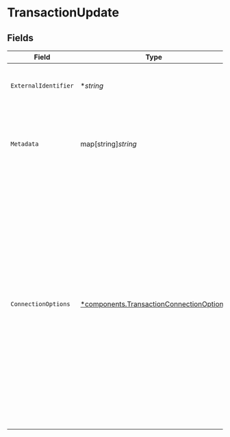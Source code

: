 # TransactionUpdate


## Fields

| Field                                                                                                                                                                                                                                                                                                                                                                                                                                                                                                                                                                              | Type                                                                                                                                                                                                                                                                                                                                                                                                                                                                                                                                                                               | Required                                                                                                                                                                                                                                                                                                                                                                                                                                                                                                                                                                           | Description                                                                                                                                                                                                                                                                                                                                                                                                                                                                                                                                                                        | Example                                                                                                                                                                                                                                                                                                                                                                                                                                                                                                                                                                            |
| ---------------------------------------------------------------------------------------------------------------------------------------------------------------------------------------------------------------------------------------------------------------------------------------------------------------------------------------------------------------------------------------------------------------------------------------------------------------------------------------------------------------------------------------------------------------------------------- | ---------------------------------------------------------------------------------------------------------------------------------------------------------------------------------------------------------------------------------------------------------------------------------------------------------------------------------------------------------------------------------------------------------------------------------------------------------------------------------------------------------------------------------------------------------------------------------- | ---------------------------------------------------------------------------------------------------------------------------------------------------------------------------------------------------------------------------------------------------------------------------------------------------------------------------------------------------------------------------------------------------------------------------------------------------------------------------------------------------------------------------------------------------------------------------------- | ---------------------------------------------------------------------------------------------------------------------------------------------------------------------------------------------------------------------------------------------------------------------------------------------------------------------------------------------------------------------------------------------------------------------------------------------------------------------------------------------------------------------------------------------------------------------------------- | ---------------------------------------------------------------------------------------------------------------------------------------------------------------------------------------------------------------------------------------------------------------------------------------------------------------------------------------------------------------------------------------------------------------------------------------------------------------------------------------------------------------------------------------------------------------------------------- |
| `ExternalIdentifier`                                                                                                                                                                                                                                                                                                                                                                                                                                                                                                                                                               | **string*                                                                                                                                                                                                                                                                                                                                                                                                                                                                                                                                                                          | :heavy_minus_sign:                                                                                                                                                                                                                                                                                                                                                                                                                                                                                                                                                                 | An external identifier that can be used to match the transaction against your own records.                                                                                                                                                                                                                                                                                                                                                                                                                                                                                         | transaction-12345                                                                                                                                                                                                                                                                                                                                                                                                                                                                                                                                                                  |
| `Metadata`                                                                                                                                                                                                                                                                                                                                                                                                                                                                                                                                                                         | map[string]*string*                                                                                                                                                                                                                                                                                                                                                                                                                                                                                                                                                                | :heavy_minus_sign:                                                                                                                                                                                                                                                                                                                                                                                                                                                                                                                                                                 | Additional information about the transaction stored as key-value pairs. If provided, the whole value will be overridden.                                                                                                                                                                                                                                                                                                                                                                                                                                                           | {<br/>"cohort": "cohort-12345",<br/>"order": "order-12345"<br/>}                                                                                                                                                                                                                                                                                                                                                                                                                                                                                                                   |
| `ConnectionOptions`                                                                                                                                                                                                                                                                                                                                                                                                                                                                                                                                                                | [*components.TransactionConnectionOptions](../../models/components/transactionconnectionoptions.md)                                                                                                                                                                                                                                                                                                                                                                                                                                                                                | :heavy_minus_sign:                                                                                                                                                                                                                                                                                                                                                                                                                                                                                                                                                                 | Allows for passing optional configuration per connection to take advantage of connection specific features. When provided, the data is only passed to the target connection type to prevent sharing configuration across connections. Please note that each of the keys this object are in kebab-case, for example `cybersource-anti-fraud` as they represent the ID of the connector. All the other keys will be snake case, for example `merchant_defined_data` or camel case to match an external API that the connector uses. If provided, the whole value will be overridden. |                                                                                                                                                                                                                                                                                                                                                                                                                                                                                                                                                                                    |
